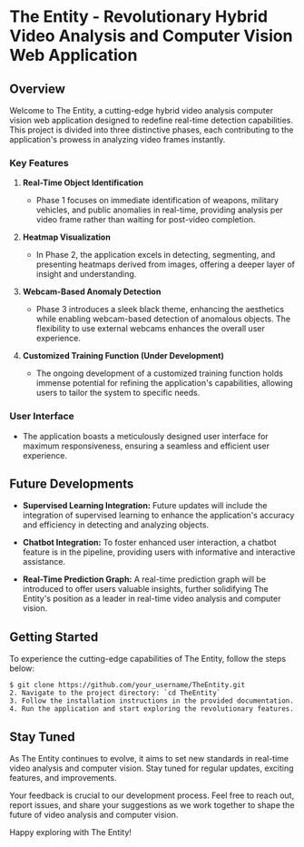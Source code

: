 # The Entity - Revolutionary Hybrid Video Analysis and Computer Vision Web Application

## Overview

Welcome to The Entity, a cutting-edge hybrid video analysis computer vision web application designed to redefine real-time detection capabilities. This project is divided into three distinctive phases, each contributing to the application's prowess in analyzing video frames instantly.

### Key Features

1. **Real-Time Object Identification**
   - Phase 1 focuses on immediate identification of weapons, military vehicles, and public anomalies in real-time, providing analysis per video frame rather than waiting for post-video completion.

2. **Heatmap Visualization**
   - In Phase 2, the application excels in detecting, segmenting, and presenting heatmaps derived from images, offering a deeper layer of insight and understanding.

3. **Webcam-Based Anomaly Detection**
   - Phase 3 introduces a sleek black theme, enhancing the aesthetics while enabling webcam-based detection of anomalous objects. The flexibility to use external webcams enhances the overall user experience.

4. **Customized Training Function (Under Development)**
   - The ongoing development of a customized training function holds immense potential for refining the application's capabilities, allowing users to tailor the system to specific needs.

### User Interface

- The application boasts a meticulously designed user interface for maximum responsiveness, ensuring a seamless and efficient user experience.

## Future Developments

- **Supervised Learning Integration:** Future updates will include the integration of supervised learning to enhance the application's accuracy and efficiency in detecting and analyzing objects.

- **Chatbot Integration:** To foster enhanced user interaction, a chatbot feature is in the pipeline, providing users with informative and interactive assistance.

- **Real-Time Prediction Graph:** A real-time prediction graph will be introduced to offer users valuable insights, further solidifying The Entity's position as a leader in real-time video analysis and computer vision.

## Getting Started

To experience the cutting-edge capabilities of The Entity, follow the steps below:
```
$ git clone https://github.com/your_username/TheEntity.git
2. Navigate to the project directory: `cd TheEntity`
3. Follow the installation instructions in the provided documentation.
4. Run the application and start exploring the revolutionary features.
```
## Stay Tuned

As The Entity continues to evolve, it aims to set new standards in real-time video analysis and computer vision. Stay tuned for regular updates, exciting features, and improvements.

Your feedback is crucial to our development process. Feel free to reach out, report issues, and share your suggestions as we work together to shape the future of video analysis and computer vision.

Happy exploring with The Entity!
